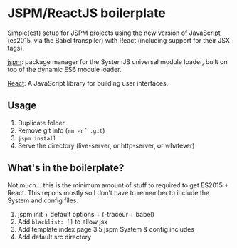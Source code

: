 # JSPM/ReactJS boilerplate

Simple(est) setup for JSPM projects using the new version of JavaScript (es2015, via the Babel transpiler) with React (including support for their JSX tags).

[jspm](http://jspm.io/): package manager for the SystemJS universal module loader, built on top of the dynamic ES6 module loader.

[React](https://facebook.github.io/react/index.html): A JavaScript library for building user interfaces.

## Usage

  1. Duplicate folder
  2. Remove git info (`rm -rf .git`)
  3. `jspm install`
  4. Serve the directory (live-server, or http-server, or whatever)

## What's in the boilerplate?

Not much... this is the minimum amount of stuff to required to get ES2015 + React. This repo is mostly so I don't have to remember to include the System and config files.

  1. jspm init + default options + (-traceur + babel)
  2. Add `blacklist: []` to allow jsx
  3. Add template index page
  3.5 jspm System & config includes
  5. Add default src directory
